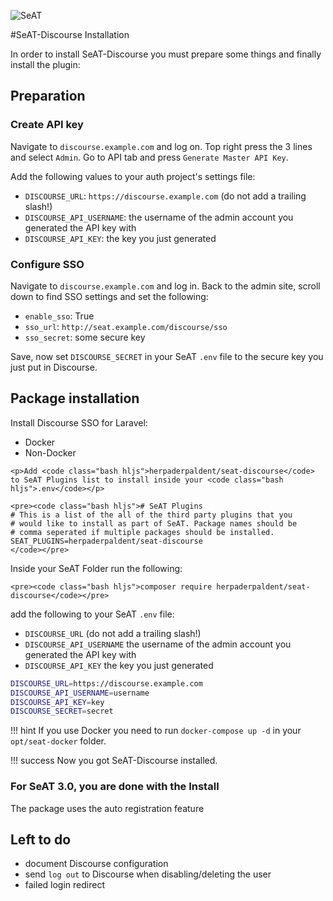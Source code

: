 ![SeAT](https://i.imgur.com/aPPOxSK.png)


#SeAT-Discourse Installation

In order to install SeAT-Discourse you must prepare some things and finally install the plugin:

## Preparation

### Create API key

Navigate to `discourse.example.com` and log on. Top right press the 3 lines and select `Admin`. Go to API tab and press `Generate Master API Key`.

Add the following values to your auth project's settings file:

* `DISCOURSE_URL`: `https://discourse.example.com` (do not add a trailing slash!)
* `DISCOURSE_API_USERNAME`: the username of the admin account you generated the API key with
* `DISCOURSE_API_KEY`: the key you just generated

### Configure SSO

Navigate to `discourse.example.com` and log in. Back to the admin site, scroll down to find SSO settings and set the following:
 
 * `enable_sso`: True
 * `sso_url`: `http://seat.example.com/discourse/sso`
 * `sso_secret`: some secure key

Save, now set `DISCOURSE_SECRET` in your SeAT `.env` file to the secure key you just put in Discourse.

## Package installation
Install Discourse SSO for Laravel:

<section class="mdc-tabs">
<ul class="mdc-tab-bar">
  <li class="mdc-tab active"><a role="tab" data-toggle="tab">Docker</a></li>
  <li class="mdc-tab"><a role="tab" data-toggle="tab">Non-Docker</a></li>
</ul>
<div class="mdc-panels">
<div role="tabpanel" class="mdc-panel active">

    <p>Add <code class="bash hljs">herpaderpaldent/seat-discourse</code> to SeAT Plugins list to install inside your <code class="bash hljs">.env</code></p>

    <pre><code class="bash hljs"># SeAT Plugins
    # This is a list of the all of the third party plugins that you
    # would like to install as part of SeAT. Package names should be
    # comma seperated if multiple packages should be installed.
    SEAT_PLUGINS=herpaderpaldent/seat-discourse
    </code></pre>

</div>
<div role="tabpanel" class="mdc-panel">
    <p>Inside your SeAT Folder run the following:</p>

    <pre><code class="bash hljs">composer require herpaderpaldent/seat-discourse</code></pre>

</div>
</section>


add the following to your SeAT `.env` file:

* `DISCOURSE_URL` (do not add a trailing slash!)
* `DISCOURSE_API_USERNAME` the username of the admin account you generated the API key with
* `DISCOURSE_API_KEY` the key you just generated

```bash
DISCOURSE_URL=https://discourse.example.com
DISCOURSE_API_USERNAME=username
DISCOURSE_API_KEY=key
DISCOURSE_SECRET=secret
```

!!! hint 
    If you use Docker you need to run `docker-compose up -d` in your `opt/seat-docker` folder.

!!! success 
    Now you got SeAT-Discourse installed. 

### For SeAT 3.0, you are done with the Install

The package uses the auto registration feature



## Left to do

* document Discourse configuration
* send `log out` to Discourse when disabling/deleting the user
* failed login redirect